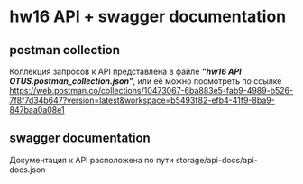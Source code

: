 # hw16 API + swagger documentation

## postman collection
Коллекция запросов к API представлена в файле _**"hw16 API OTUS.postman_collection.json"**_, или её можно посмотреть по ссылке https://web.postman.co/collections/10473067-6ba883e5-fab9-4989-b526-7f8f7d34b647?version=latest&workspace=b5493f82-efb4-41f9-8ba9-847baa0a08e1

## swagger documentation
Документация к API расположена по пути storage/api-docs/api-docs.json

